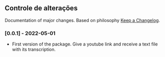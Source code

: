 ## Controle de alterações



Documentation of major changes. Based on philosophy [Keep a Changelog](https://keepachangelog.com/pt-BR/1.0.0/).

### [0.0.1] - 2022-05-01

- First version of the package. Give a youtube link and receive a text file with its transcription.